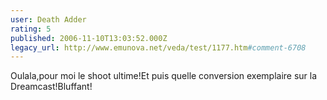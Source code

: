 ```yaml
---
user: Death Adder
rating: 5
published: 2006-11-10T13:03:52.000Z
legacy_url: http://www.emunova.net/veda/test/1177.htm#comment-6708
---
```

Oulala,pour moi le shoot ultime!Et puis quelle conversion exemplaire sur la Dreamcast!Bluffant!